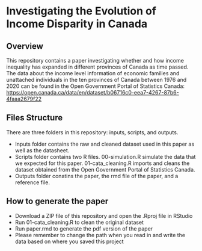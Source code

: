 # Investigating the Evolution of Income Disparity in Canada

## Overview
This repository contains a paper investigating whether and how income inequality has expanded in different provinces of Canada as time passed. The data about the income level information of economic families and unattached individuals in the ten provinces of Canada between 1976 and 2020 can be found in the Open Government Portal of Statistics Canada: https://open.canada.ca/data/en/dataset/b06716c0-eea7-4267-87b6-4faaa2679f22

## Files Structure
There are three folders in this repository: inputs, scripts, and outputs.
- Inputs folder contains the raw and cleaned dataset used in this paper as well as the datasheet.
- Scripts folder contains two R files. 00-simulation.R simulate the data that we expected for this paper. 01-cata_cleaning.R imports and cleans the dataset obtained from the Open Government Portal of Statistics Canada.
- Outputs folder conatins the paper, the rmd file of the paper, and a reference file.

## How to generate the paper
- Download a ZIP file of this repository and open the .Rproj file in RStudio
- Run 01-cata_cleaning.R to clean the original dataset
- Run paper.rmd to generate the pdf version of the paper
- Please remember to change the path when you read in and write the data based on where you saved this project